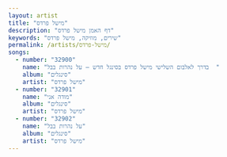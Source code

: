 ```yaml
---
layout: artist
title: "מישל פרדס"
description: "דף האמן מישל פרדס"
keywords: "שירים, מוזיקה, מישל פרדס"
permalink: /artists/מישל-פרדס/
songs:
  - number: "32900"
    name: "בדרך לאלבום השלישי מישל פרדס בסינגל חדש – על נהרות בבל  "
    album: "סינגלים"
    artist: "מישל פרדס"
  - number: "32901"
    name: "מודה אני"
    album: "סינגלים"
    artist: "מישל פרדס"
  - number: "32902"
    name: "על נהרות בבל"
    album: "סינגלים"
    artist: "מישל פרדס"
---
```

